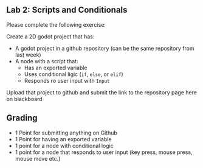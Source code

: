 ## Lab 2: Scripts and Conditionals

Please complete the following exercise:

Create a 2D godot project that has:
  - A godot project in a github repository (can be the same repository from last week)
  - A node with a script that:
    - Has an exported variable
    - Uses conditional ligic (`if`, `else`, or `elif`)
    - Responds ro user input with `Input`

Upload that project to github and submit the link to the repository page here on blackboard

## Grading
- 1 Point for submitting anything on Github
- 1 Point for having an exported variable
- 1 point for a node with conditional logic
- 1 point for a node that responds to user input (key press, mouse press, mouse move etc.)
